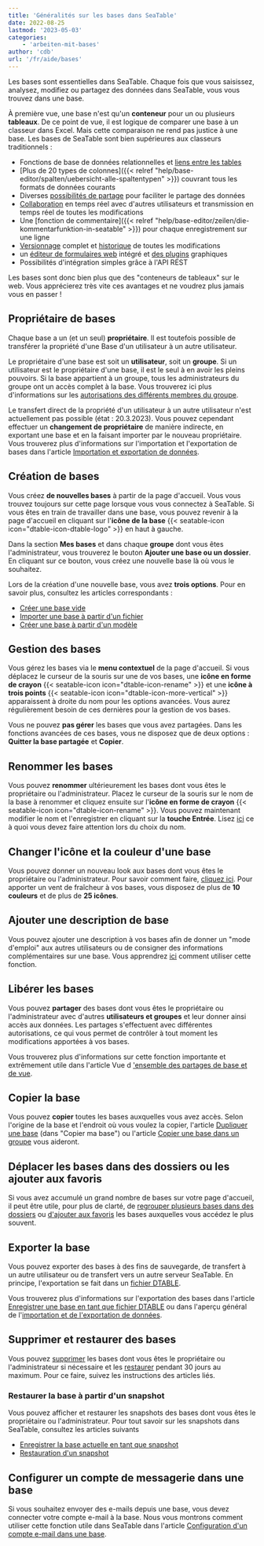 ```yaml
---
title: 'Généralités sur les bases dans SeaTable'
date: 2022-08-25
lastmod: '2023-05-03'
categories:
    - 'arbeiten-mit-bases'
author: 'cdb'
url: '/fr/aide/bases'
---
```


Les bases sont essentielles dans SeaTable. Chaque fois que vous saisissez, analysez, modifiez ou partagez des données dans SeaTable, vous vous trouvez dans une base.

À première vue, une base n'est qu'un **conteneur** pour un ou plusieurs **tableaux**. De ce point de vue, il est logique de comparer une base à un classeur dans Excel. Mais cette comparaison ne rend pas justice à une base. Les bases de SeaTable sont bien supérieures aux classeurs traditionnels :

- Fonctions de base de données relationnelles et [liens entre les tables](https://seatable.io/fr/docs/verknuepfungen/wie-man-tabellen-in-seatable-miteinander-verknuepft/)
- [Plus de 20 types de colonnes]({{< relref "help/base-editor/spalten/uebersicht-alle-spaltentypen" >}}) couvrant tous les formats de données courants
- Diverses [possibilités de partage](https://seatable.io/fr/docs/freigaben/base-und-ansichtsfreigaben-im-ueberblick/) pour faciliter le partage des données
- [Collaboration](https://seatable.io/fr/docs/seatable-nutzen/zusammenarbeit/) en temps réel avec d'autres utilisateurs et transmission en temps réel de toutes les modifications
- Une [fonction de commentaire]({{< relref "help/base-editor/zeilen/die-kommentarfunktion-in-seatable" >}}) pour chaque enregistrement sur une ligne
- [Versionnage](https://seatable.io/fr/docs/historie-und-versionen/moeglichkeiten-der-datenwiederherstellung/) complet et [historique](https://seatable.io/fr/docs/historie-und-versionen/historie-und-logs/) de toutes les modifications
- un [éditeur de formulaires web](https://seatable.io/fr/docs/webformulare/webformulare/) intégré et [des plugins](https://seatable.io/fr/docs/seatable-nutzen/ansichten/) graphiques
- Possibilités d'intégration simples grâce à l'API REST

Les bases sont donc bien plus que des "conteneurs de tableaux" sur le web. Vous apprécierez très vite ces avantages et ne voudrez plus jamais vous en passer !

## Propriétaire de bases

Chaque base a un (et un seul) **propriétaire**. Il est toutefois possible de transférer la propriété d'une Base d'un utilisateur à un autre utilisateur.

Le propriétaire d'une base est soit un **utilisateur**, soit un **groupe**. Si un utilisateur est le propriétaire d'une base, il est le seul à en avoir les pleins pouvoirs. Si la base appartient à un groupe, tous les administrateurs du groupe ont un accès complet à la base. Vous trouverez ici plus d'informations sur les [autorisations des différents membres du groupe](https://seatable.io/fr/docs/arbeiten-mit-gruppen/gruppenmitglieder-und-ihre-berechtigungen/).

Le transfert direct de la propriété d'un utilisateur à un autre utilisateur n'est actuellement pas possible (état : 20.3.2023). Vous pouvez cependant effectuer un **changement de propriétaire** de manière indirecte, en exportant une base et en la faisant importer par le nouveau propriétaire. Vous trouverez plus d'informations sur l'importation et l'exportation de bases dans l'article [Importation et exportation de données](https://seatable.io/fr/docs/import-von-daten/datenimport-und-export/).

## Création de bases

Vous créez **de nouvelles bases** à partir de la page d'accueil. Vous vous trouvez toujours sur cette page lorsque vous vous connectez à SeaTable. Si vous êtes en train de travailler dans une base, vous pouvez revenir à la page d'accueil en cliquant sur l'**icône de la base** {{< seatable-icon icon="dtable-icon-dtable-logo" >}} en haut à gauche.

Dans la section **Mes bases** et dans chaque **groupe** dont vous êtes l'administrateur, vous trouverez le bouton **Ajouter une base ou un dossier**. En cliquant sur ce bouton, vous créez une nouvelle base là où vous le souhaitez.

Lors de la création d'une nouvelle base, vous avez **trois options**. Pour en savoir plus, consultez les articles correspondants :

- [Créer une base vide](https://seatable.io/fr/docs/arbeiten-mit-bases/eine-neue-base-erstellen/)
- [Importer une base à partir d'un fichier](https://seatable.io/fr/docs/import-von-daten/welche-import-formate-unterstuetzt-seatable/)
- [Créer une base à partir d'un modèle](https://seatable.io/fr/docs/arbeiten-mit-bases/anlegen-einer-base-mithilfe-einer-vorlage/)

## Gestion des bases

Vous gérez les bases via le **menu contextuel** de la page d'accueil. Si vous déplacez le curseur de la souris sur une de vos bases, une **icône en forme de crayon** {{< seatable-icon icon="dtable-icon-rename" >}} et une **icône à trois points** {{< seatable-icon icon="dtable-icon-more-vertical" >}} apparaissent à droite du nom pour les options avancées. Vous aurez régulièrement besoin de ces dernières pour la gestion de vos bases.

Vous ne pouvez **pas gérer** les bases que vous avez partagées. Dans les fonctions avancées de ces bases, vous ne disposez que de deux options : **Quitter la base partagée** et **Copier**.

## Renommer les bases

Vous pouvez **renommer** ultérieurement les bases dont vous êtes le propriétaire ou l'administrateur. Placez le curseur de la souris sur le nom de la base à renommer et cliquez ensuite sur l'**icône en forme de crayon** {{< seatable-icon icon="dtable-icon-rename" >}}. Vous pouvez maintenant modifier le nom et l'enregistrer en cliquant sur la **touche Entrée**. Lisez [ici](https://seatable.io/fr/docs/arbeiten-mit-bases/eine-neue-base-erstellen/) ce à quoi vous devez faire attention lors du choix du nom.

## Changer l'icône et la couleur d'une base

Vous pouvez donner un nouveau look aux bases dont vous êtes le propriétaire ou l'administrateur. Pour savoir comment faire, [cliquez ici](https://seatable.io/fr/docs/arbeiten-mit-bases/aussehen-einer-base-anpassen-icon-und-farbe/). Pour apporter un vent de fraîcheur à vos bases, vous disposez de plus de **10 couleurs** et de plus de **25 icônes**.

## Ajouter une description de base

Vous pouvez ajouter une description à vos bases afin de donner un "mode d'emploi" aux autres utilisateurs ou de consigner des informations complémentaires sur une base. Vous apprendrez [ici](https://seatable.io/fr/docs/arbeiten-mit-bases/wie-man-einer-base-eine-beschreibung-hinzufuegt/) comment utiliser cette fonction.

## Libérer les bases

Vous pouvez **partager** des bases dont vous êtes le propriétaire ou l'administrateur avec d'autres **utilisateurs et groupes** et leur donner ainsi accès aux données. Les partages s'effectuent avec différentes autorisations, ce qui vous permet de contrôler à tout moment les modifications apportées à vos bases.

Vous trouverez plus d'informations sur cette fonction importante et extrêmement utile dans l'article Vue d ['ensemble des partages de base et de vue](https://seatable.io/fr/docs/freigaben/base-und-ansichtsfreigaben-im-ueberblick/).

## Copier la base

Vous pouvez **copier** toutes les bases auxquelles vous avez accès. Selon l'origine de la base et l'endroit où vous voulez la copier, l'article [Dupliquer une base](https://seatable.io/fr/docs/arbeiten-mit-bases/duplizieren-einer-bestehenden-base/) (dans "Copier ma base") ou l'article [Copier une base dans un groupe](https://seatable.io/fr/docs/arbeiten-mit-bases/eine-base-in-eine-gruppe-kopieren/) vous aideront.

## Déplacer les bases dans des dossiers ou les ajouter aux favoris

Si vous avez accumulé un grand nombre de bases sur votre page d'accueil, il peut être utile, pour plus de clarté, de [regrouper plusieurs bases dans des dossiers](https://seatable.io/fr/docs/arbeiten-mit-bases/eine-base-in-einen-ordner-verschieben/) ou [d'ajouter aux favoris](https://seatable.io/fr/docs/arbeiten-mit-bases/eine-base-zu-den-favoriten-hinzufuegen/) les bases auxquelles vous accédez le plus souvent.

## Exporter la base

Vous pouvez exporter des bases à des fins de sauvegarde, de transfert à un autre utilisateur ou de transfert vers un autre serveur SeaTable. En principe, l'exportation se fait dans un [fichier DTABLE](https://seatable.io/fr/docs/import-von-daten/dtable-dateiformat/).

Vous trouverez plus d'informations sur l'exportation des bases dans l'article [Enregistrer une base en tant que fichier DTABLE](https://seatable.io/fr/docs/import-von-daten/speichern-einer-base-als-dtable-datei/) ou dans l'aperçu général de l'[importation et de l'exportation de données](https://seatable.io/fr/docs/import-von-daten/datenimport-und-export/).

## Supprimer et restaurer des bases

Vous pouvez [supprimer](https://seatable.io/fr/docs/arbeiten-mit-bases/loeschen-einer-base/) les bases dont vous êtes le propriétaire ou l'administrateur si nécessaire et les [restaurer](https://seatable.io/fr/docs/historie-und-versionen/eine-geloeschte-base-wiederherstellen/) pendant 30 jours au maximum. Pour ce faire, suivez les instructions des articles liés.

### Restaurer la base à partir d'un snapshot

Vous pouvez afficher et restaurer les snapshots des bases dont vous êtes le propriétaire ou l'administrateur. Pour tout savoir sur les snapshots dans SeaTable, consultez les articles suivants

- [Enregistrer la base actuelle en tant que snapshot](https://seatable.io/fr/docs/historie-und-versionen/speichern-der-aktuellen-base-als-snapshot/)
- [Restauration d'un snapshot](https://seatable.io/fr/docs/historie-und-versionen/wiederherstellung-eines-snapshots/)

## Configurer un compte de messagerie dans une base

Si vous souhaitez envoyer des e-mails depuis une base, vous devez connecter votre compte e-mail à la base. Nous vous montrons comment utiliser cette fonction utile dans SeaTable dans l'article [Configuration d'un compte e-mail dans une base](https://seatable.io/fr/docs/arbeiten-mit-bases/einrichtung-eines-e-mail-kontos-in-einer-base/).
